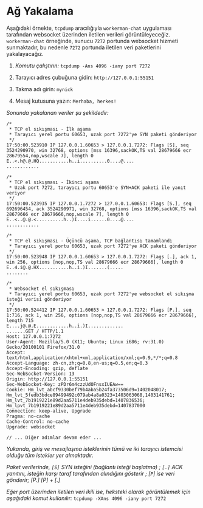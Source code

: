 # Ağ Yakalama

Aşağıdaki örnekte, ```tcpdump``` aracılığıyla ```workerman-chat``` uygulaması tarafından websocket üzerinden iletilen verileri görüntüleyeceğiz. ```workerman-chat``` örneğinde, sunucu ```7272``` portunda websocket hizmeti sunmaktadır, bu nedenle ```7272``` portunda iletilen veri paketlerini yakalayacağız.

1. *Komutu çalıştırın:* ```tcpdump -Ans 4096 -iany port 7272```

2. Tarayıcı adres çubuğuna gidin: ```http://127.0.0.1:55151```

3. Takma adı girin: ```mynick```

4. Mesaj kutusuna yazın: ```Merhaba, herkes!```

*Sonunda yakalanan veriler şu şekildedir:*

```
/*
 * TCP el sıkışması - İlk aşama
 * Tarayıcı yerel portu 60653, uzak port 7272'ye SYN paketi gönderiyor
 */
17:50:00.523910 IP 127.0.0.1.60653 > 127.0.0.1.7272: Flags [S], seq 3524290970, win 32768, options [mss 16396,sackOK,TS val 28679666 ecr 28679554,nop,wscale 7], length 0
E..<.h@.@.HQ...........h..i..........0....@....
............

/* 
 * TCP el sıkışması - İkinci aşama
 * Uzak port 7272, tarayıcı portu 60653'e SYN+ACK paketi ile yanıt veriyor
 */
17:50:00.523935 IP 127.0.0.1.7272 > 127.0.0.1.60653: Flags [S.], seq 692696454, ack 3524290971, win 32768, options [mss 16396,sackOK,TS val 28679666 ecr 28679666,nop,wscale 7], length 0
E..<..@.@.<..........h..)I....i......0....@....
............

/*
 * TCP el sıkışması - Üçüncü aşama, TCP bağlantısı tamamlandı
 * Tarayıcı yerel portu 60653, uzak port 7272'ye ACK paketi gönderiyor
 */
17:50:00.523948 IP 127.0.0.1.60653 > 127.0.0.1.7272: Flags [.], ack 1, win 256, options [nop,nop,TS val 28679666 ecr 28679666], length 0
E..4.i@.@.HX...........h..i.)I.......(.....
........

/*
 * Websocket el sıkışması
 * Tarayıcı yerel portu 60653, uzak port 7272'ye websocket el sıkışma isteği verisi gönderiyor
 */
17:50:00.524412 IP 127.0.0.1.60653 > 127.0.0.1.7272: Flags [P.], seq 1:716, ack 1, win 256, options [nop,nop,TS val 28679666 ecr 28679666], length 715
E....j@.@.E............h..i.)I.............
.......GET / HTTP/1.1
Host: 127.0.0.1:7272
User-Agent: Mozilla/5.0 (X11; Ubuntu; Linux i686; rv:31.0) Gecko/20100101 Firefox/31.0
Accept: text/html,application/xhtml+xml,application/xml;q=0.9,*/*;q=0.8
Accept-Language: zh-cn,zh;q=0.8,en-us;q=0.5,en;q=0.3
Accept-Encoding: gzip, deflate
Sec-WebSocket-Version: 13
Origin: http://127.0.0.1:55151
Sec-WebSocket-Key: zPDr6m4czzUdOFnsxIUEAw==
Cookie: Hm_lvt_abcf9330bef79b4aba5b24fa373506d9=1402048017; Hm_lvt_5fedb3bdce89499492c079ab4a8a0323=1403063068,1403141761; Hm_lvt_7b1919221e89d2aa5711e4deb935debd=1407836536; Hm_lpvt_7b1919221e89d2aa5711e4deb935debd=1407837000
Connection: keep-alive, Upgrade
Pragma: no-cache
Cache-Control: no-cache
Upgrade: websocket

// ... Diğer adımlar devam eder ...

```

*Yukarıda, giriş ve mesajlaşma isteklerinin tümü ve iki tarayıcı istemcisi olduğu tüm istekler yer almaktadır.*

*Paket verilerinde, ```[S]``` SYN isteğini (bağlantı isteği başlatma) ; ```[.]``` ACK yanıtını, isteğin karşı taraf tarafından alındığını gösterir ; [```P```] ise veri gönderir; [P.] [P] + [.]*

*Eğer port üzerinden iletilen veri ikili ise, heksteki olarak görüntülemek için aşağıdaki komut kullanılır:* ```tcpdump -XAns 4096 -iany port 7272```

